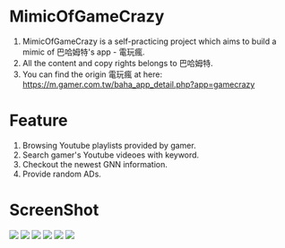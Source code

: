 # MimicOfGameCrazy
1. MimicOfGameCrazy is a self-practicing project which aims to build a mimic of 巴哈姆特's app - 電玩瘋.
2. All the content and copy rights belongs to 巴哈姆特.
3. You can find the origin 電玩瘋 at here: https://m.gamer.com.tw/baha_app_detail.php?app=gamecrazy

# Feature
1. Browsing Youtube playlists provided by gamer.
2. Search gamer's Youtube videoes with keyword.
3. Checkout the newest GNN information.
4. Provide random ADs.


# ScreenShot
![](https://github.com/michaelrevlis/MimicOfGameCrazy/blob/master/screenshot/1_rootVC.png)
![](https://github.com/michaelrevlis/MimicOfGameCrazy/blob/master/screenshot/2_single_video.png)
![](https://github.com/michaelrevlis/MimicOfGameCrazy/blob/master/screenshot/3_playvideo.png)
![](https://github.com/michaelrevlis/MimicOfGameCrazy/blob/master/screenshot/6_GNN.png)
![](https://github.com/michaelrevlis/MimicOfGameCrazy/blob/master/screenshot/4_search.png)
![](https://github.com/michaelrevlis/MimicOfGameCrazy/blob/master/screenshot/5_search_result.png)

